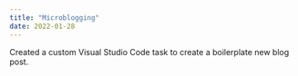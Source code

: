 ```yaml
---
title: "Microblogging"
date: 2022-01-28
---
```


Created a custom Visual Studio Code task to create a boilerplate new blog post.